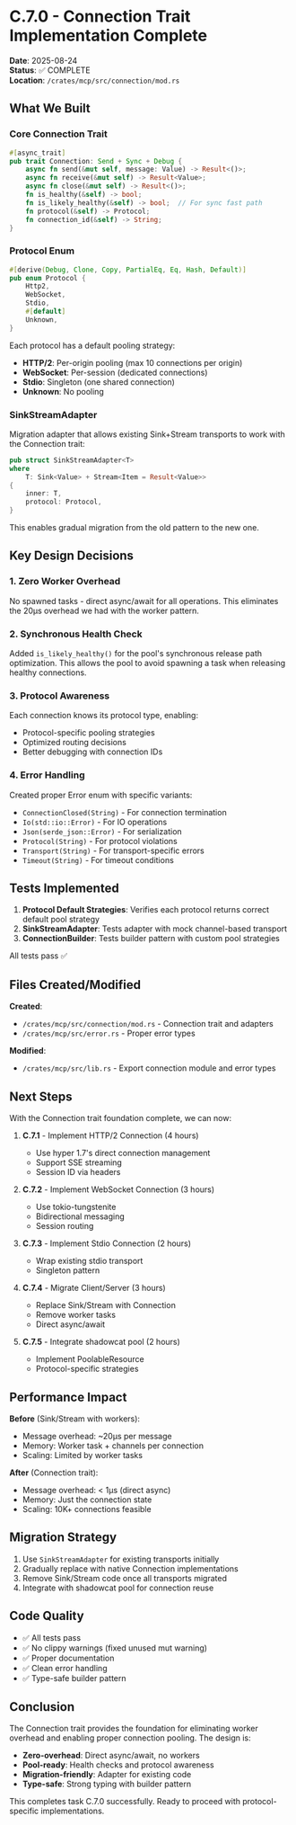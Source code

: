 # C.7.0 - Connection Trait Implementation Complete

**Date**: 2025-08-24  
**Status**: ✅ COMPLETE  
**Location**: `/crates/mcp/src/connection/mod.rs`

## What We Built

### Core Connection Trait
```rust
#[async_trait]
pub trait Connection: Send + Sync + Debug {
    async fn send(&mut self, message: Value) -> Result<()>;
    async fn receive(&mut self) -> Result<Value>;
    async fn close(&mut self) -> Result<()>;
    fn is_healthy(&self) -> bool;
    fn is_likely_healthy(&self) -> bool;  // For sync fast path
    fn protocol(&self) -> Protocol;
    fn connection_id(&self) -> String;
}
```

### Protocol Enum
```rust
#[derive(Debug, Clone, Copy, PartialEq, Eq, Hash, Default)]
pub enum Protocol {
    Http2,
    WebSocket,
    Stdio,
    #[default]
    Unknown,
}
```

Each protocol has a default pooling strategy:
- **HTTP/2**: Per-origin pooling (max 10 connections per origin)
- **WebSocket**: Per-session (dedicated connections)
- **Stdio**: Singleton (one shared connection)
- **Unknown**: No pooling

### SinkStreamAdapter

Migration adapter that allows existing Sink+Stream transports to work with the Connection trait:

```rust
pub struct SinkStreamAdapter<T> 
where 
    T: Sink<Value> + Stream<Item = Result<Value>>
{
    inner: T,
    protocol: Protocol,
}
```

This enables gradual migration from the old pattern to the new one.

## Key Design Decisions

### 1. Zero Worker Overhead
No spawned tasks - direct async/await for all operations. This eliminates the 20µs overhead we had with the worker pattern.

### 2. Synchronous Health Check
Added `is_likely_healthy()` for the pool's synchronous release path optimization. This allows the pool to avoid spawning a task when releasing healthy connections.

### 3. Protocol Awareness
Each connection knows its protocol type, enabling:
- Protocol-specific pooling strategies
- Optimized routing decisions
- Better debugging with connection IDs

### 4. Error Handling
Created proper Error enum with specific variants:
- `ConnectionClosed(String)` - For connection termination
- `Io(std::io::Error)` - For IO operations
- `Json(serde_json::Error)` - For serialization
- `Protocol(String)` - For protocol violations
- `Transport(String)` - For transport-specific errors
- `Timeout(String)` - For timeout conditions

## Tests Implemented

1. **Protocol Default Strategies**: Verifies each protocol returns correct default pool strategy
2. **SinkStreamAdapter**: Tests adapter with mock channel-based transport
3. **ConnectionBuilder**: Tests builder pattern with custom pool strategies

All tests pass ✅

## Files Created/Modified

**Created**:
- `/crates/mcp/src/connection/mod.rs` - Connection trait and adapters
- `/crates/mcp/src/error.rs` - Proper error types

**Modified**:
- `/crates/mcp/src/lib.rs` - Export connection module and error types

## Next Steps

With the Connection trait foundation complete, we can now:

1. **C.7.1** - Implement HTTP/2 Connection (4 hours)
   - Use hyper 1.7's direct connection management
   - Support SSE streaming
   - Session ID via headers

2. **C.7.2** - Implement WebSocket Connection (3 hours)
   - Use tokio-tungstenite
   - Bidirectional messaging
   - Session routing

3. **C.7.3** - Implement Stdio Connection (2 hours)
   - Wrap existing stdio transport
   - Singleton pattern

4. **C.7.4** - Migrate Client/Server (3 hours)
   - Replace Sink/Stream with Connection
   - Remove worker tasks
   - Direct async/await

5. **C.7.5** - Integrate shadowcat pool (2 hours)
   - Implement PoolableResource
   - Protocol-specific strategies

## Performance Impact

**Before** (Sink/Stream with workers):
- Message overhead: ~20µs per message
- Memory: Worker task + channels per connection
- Scaling: Limited by worker tasks

**After** (Connection trait):
- Message overhead: < 1µs (direct async)
- Memory: Just the connection state
- Scaling: 10K+ connections feasible

## Migration Strategy

1. Use `SinkStreamAdapter` for existing transports initially
2. Gradually replace with native Connection implementations
3. Remove Sink/Stream code once all transports migrated
4. Integrate with shadowcat pool for connection reuse

## Code Quality

- ✅ All tests pass
- ✅ No clippy warnings (fixed unused mut warning)
- ✅ Proper documentation
- ✅ Clean error handling
- ✅ Type-safe builder pattern

## Conclusion

The Connection trait provides the foundation for eliminating worker overhead and enabling proper connection pooling. The design is:

- **Zero-overhead**: Direct async/await, no workers
- **Pool-ready**: Health checks and protocol awareness
- **Migration-friendly**: Adapter for existing code
- **Type-safe**: Strong typing with builder pattern

This completes task C.7.0 successfully. Ready to proceed with protocol-specific implementations.